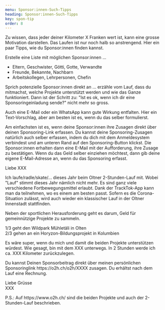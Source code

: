 ```yaml
---
menu: Sponsor:innen-Such-Tipps
heading: Sponsor:innen-Such-Tipps
key: spon-tip
order: 8
---
```



<div class="uk-child-width-1-1 uk-child-width-1-2@s" uk-grid>
<div>
<p>Zu wissen, dass jeder deiner Kilometer X Franken wert ist, kann eine grosse Motivation darstellen. Das Laufen ist nur noch halb so anstrengend. Hier ein paar Tipps, wie du Sponsor:innen finden kannst.</p>


<p>Erstelle eine Liste mit möglichen Sponsor:innen ...</p>


<ul>
<li>Eltern, Geschwister, Götti, Gotte, Verwandte</li>
<li>Freunde, Bekannte, Nachbarn</li>
<li>Arbeitskollegen, Lehrpersonen, Chefin</li>
</ul>


<p>Sprich potenzielle Sponsor:innen direkt an ... erzähle vom Lauf, dass du mitmachst, welche Projekte unterstützt werden und wie das Ganze funktioniert. Dann ist der Schritt zu: "Ist es ok, wenn ich dir eine Sponsoringeinladung sende?" nicht mehr so gross.</p>


<p>Auch eine E-Mail oder ein WhatsApp kann gute Wirkung entfalten. Hier ein Text-Vorschlag, aber am besten ist es, wenn du das selber formulierst.</p>


<p>Am einfachsten ist es, wenn deine Sponsor:innen ihre Zusagen direkt über deinen Sponsoring-Link erfassen. Du kannst deine Sponsoring-Zusagen natürlich auch selber erfassen, indem du dich mit dem Anmeldesystem verbindest und am unteren Rand auf den Sponsoring-Button klickst. Die Sponsor:innen erhalten dann eine E-Mail mit der Aufforderung, ihre Zusage zu bestätigen. Wenn du das Geld selber einziehen möchtest, dann gib deine eigene E-Mail-Adresse an, wenn du das Sponsoring erfasst.</p>
</div>
<div>
<div class="uk-text-small uk-background-muted uk-card uk-card-hover uk-card-default uk-card-body">


<p>Liebe XXX</p>


<p>Ich laufe/radle/skate/... dieses Jahr beim Oltner 2-Stunden-Lauf mit. Wobei "Lauf" stimmt dieses Jahr nämlich nicht mehr. Es sind ganz viele verschiedene Fortbewegungsmittel erlaubt. Dank der TrackTok-App kann man da teilnehmen, wo es einem am besten passt. Sofern es die Corona-Situation zulässt, wird auch wieder ein klassischer Lauf in der Oltner Innenstadt stattfinden.</p>


<p>Neben der sportlichen Herausforderung geht es darum, Geld für gemeinnützige Projekte zu sammeln.</p>


<p>1/3 geht den Wildpark Mühletäli in Olten<br/>
2/3 gehen an ein Horyzon-Bildungsprojekt in Kolumbien</p>


<p>Es wäre super, wenn du mich und damit die beiden Projekte unterstützen würdest. Wie gesagt, bin mit dem XXX unterwegs. In 2 Stunden werde ich ca. XXX Kilometer zurückzulegen.</p>

<p>Du kannst Deinen Sponsorbeitrag direkt über meinen persönlichen Sponsoringlink https://o2h.ch/o2h/XXXX zusagen. Du erhältst nach dem Lauf eine Rechnung.</p>

<p>Liebe Grüsse<br/>
XXX</p>

<p>P.S.: Auf https://www.o2h.ch/ sind die beiden Projekte und auch der 2-Stunden-Lauf beschrieben.</p>

</div></div>
</div>



